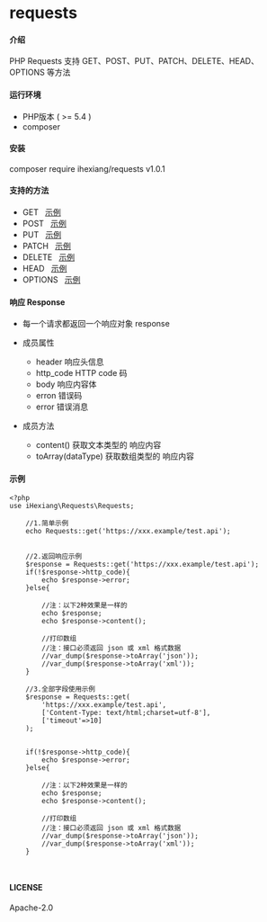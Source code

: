 # requests



#### 介绍
PHP Requests 支持 GET、POST、PUT、PATCH、DELETE、HEAD、OPTIONS 等方法



#### 运行环境

- PHP版本 ( >= 5.4 )
- composer



#### 安装

composer require ihexiang/requests v1.0.1


#### 支持的方法
    
- GET &nbsp;&nbsp;[示例](./example/get.php)
- POST &nbsp;&nbsp;[示例](./example/post.php)
- PUT &nbsp;&nbsp;[示例](./example/put.php)
- PATCH &nbsp;&nbsp;[示例](./example/patch.php)
- DELETE &nbsp;&nbsp;[示例](./example/delete.php)
- HEAD &nbsp;&nbsp;[示例](./example/head.php)
- OPTIONS &nbsp;&nbsp;[示例](./example/options.php)

#### 响应 Response

- 每一个请求都返回一个响应对象 response

- 成员属性

    - header 响应头信息
    - http_code HTTP code 码
    - body 响应内容体
    - erron 错误码
    - error 错误消息

- 成员方法

    - content() 获取文本类型的 响应内容
    - toArray(dataType) 获取数组类型的 响应内容



#### 示例

``` 
<?php
use iHexiang\Requests\Requests;

    //1.简单示例
    echo Requests::get('https://xxx.example/test.api');


    //2.返回响应示例
    $response = Requests::get('https://xxx.example/test.api');
    if(!$response->http_code){
        echo $response->error;
    }else{

        //注：以下2种效果是一样的
        echo $response;
        echo $response->content();

        //打印数组
        //注：接口必须返回 json 或 xml 格式数据
        //var_dump($response->toArray('json'));
        //var_dump($response->toArray('xml'));
    }

    //3.全部字段使用示例
    $response = Requests::get(
        'https://xxx.example/test.api',
        ['Content-Type: text/html;charset=utf-8'],
        ['timeout'=>10]
    );


    if(!$response->http_code){
        echo $response->error;
    }else{

        //注：以下2种效果是一样的
        echo $response;
        echo $response->content();

        //打印数组
        //注：接口必须返回 json 或 xml 格式数据
        //var_dump($response->toArray('json'));
        //var_dump($response->toArray('xml'));
    }
    
   
``` 

#### LICENSE
Apache-2.0
